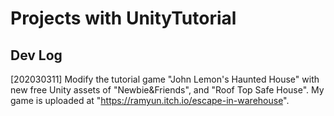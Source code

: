 # Projects with UnityTutorial

## Dev Log  
[202030311] Modify the tutorial game "John Lemon's Haunted House" with new free Unity assets of "Newbie&Friends", and "Roof Top Safe House". My game is uploaded at "https://ramyun.itch.io/escape-in-warehouse".  



